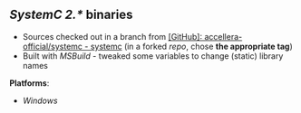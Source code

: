 *SystemC 2.\** binaries
-----------------------

- Sources checked out in a branch from [[GitHub]: accellera-official/systemc - systemc](https://github.com/accellera-official/systemc/tree) (in a forked *repo*, chose **the appropriate tag**)
- Built with *MSBuild* - tweaked some variables to change (static) library names

**Platforms**:
- *Windows*

